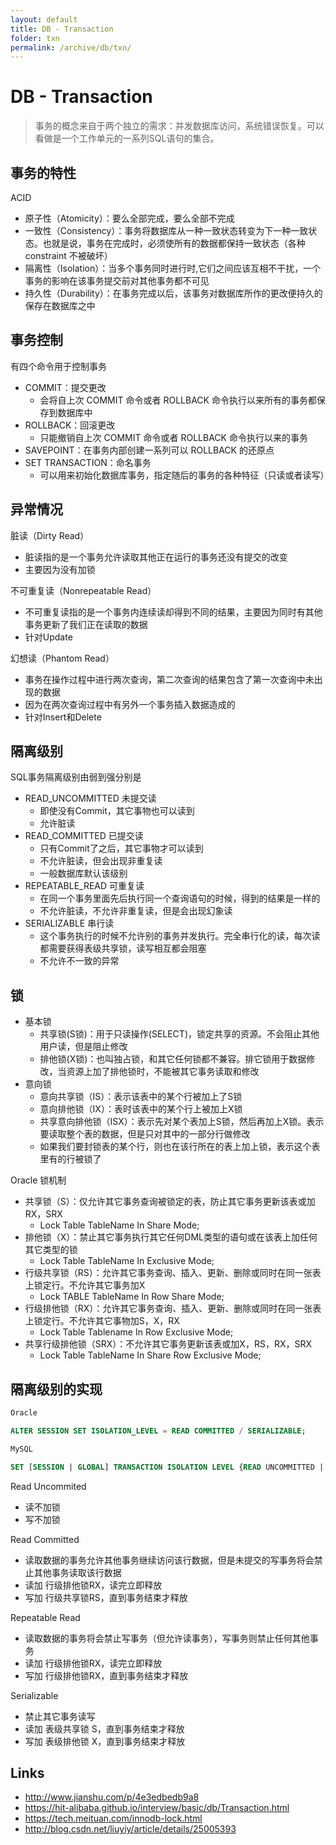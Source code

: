 ```yaml
---
layout: default
title: DB - Transaction
folder: txn
permalink: /archive/db/txn/
---
```


# DB - Transaction

> 事务的概念来自于两个独立的需求：并发数据库访问，系统错误恢复。可以看做是一个工作单元的一系列SQL语句的集合。

## 事务的特性

ACID

- 原子性（Atomicity）：要么全部完成，要么全部不完成
- 一致性（Consistency）：事务将数据库从一种一致状态转变为下一种一致状态。也就是说，事务在完成时，必须使所有的数据都保持一致状态（各种 constraint 不被破坏）
- 隔离性（Isolation）：当多个事务同时进行时,它们之间应该互相不干扰，一个事务的影响在该事务提交前对其他事务都不可见
- 持久性（Durability）：在事务完成以后，该事务对数据库所作的更改便持久的保存在数据库之中

## 事务控制

有四个命令用于控制事务

- COMMIT：提交更改
  - 会将自上次 COMMIT 命令或者 ROLLBACK 命令执行以来所有的事务都保存到数据库中
- ROLLBACK：回滚更改
  - 只能撤销自上次 COMMIT 命令或者 ROLLBACK 命令执行以来的事务
- SAVEPOINT：在事务内部创建一系列可以 ROLLBACK 的还原点
- SET TRANSACTION：命名事务
  - 可以用来初始化数据库事务，指定随后的事务的各种特征（只读或者读写）

## 异常情况

脏读（Dirty Read）
- 脏读指的是一个事务允许读取其他正在运行的事务还没有提交的改变
- 主要因为没有加锁

不可重复读（Nonrepeatable Read）
- 不可重复读指的是一个事务内连续读却得到不同的结果，主要因为同时有其他事务更新了我们正在读取的数据
- 针对Update

幻想读（Phantom Read）
- 事务在操作过程中进行两次查询，第二次查询的结果包含了第一次查询中未出现的数据
- 因为在两次查询过程中有另外一个事务插入数据造成的
- 针对Insert和Delete

## 隔离级别

SQL事务隔离级别由弱到强分别是
- READ_UNCOMMITTED 未提交读
  - 即使没有Commit，其它事物也可以读到
  - 允许脏读
- READ_COMMITTED 已提交读
  - 只有Commit了之后，其它事物才可以读到
  - 不允许脏读，但会出现非重复读
  - 一般数据库默认该级别
- REPEATABLE_READ 可重复读
  - 在同一个事务里面先后执行同一个查询语句的时候，得到的结果是一样的
  - 不允许脏读，不允许非重复读，但是会出现幻象读
- SERIALIZABLE 串行读
  - 这个事务执行的时候不允许别的事务并发执行。完全串行化的读，每次读都需要获得表级共享锁，读写相互都会阻塞
  - 不允许不一致的异常

## 锁

- 基本锁
  - 共享锁(S锁)：用于只读操作(SELECT)，锁定共享的资源。不会阻止其他用户读，但是阻止修改
  - 排他锁(X锁)：也叫独占锁，和其它任何锁都不兼容。排它锁用于数据修改，当资源上加了排他锁时，不能被其它事务读取和修改
- 意向锁
  - 意向共享锁（IS）：表示该表中的某个行被加上了S锁
  - 意向排他锁（IX）：表时该表中的某个行上被加上X锁
  - 共享意向排他锁（ISX）：表示先对某个表加上S锁，然后再加上X锁。表示要读取整个表的数据，但是只对其中的一部分行做修改
  - 如果我们要封锁表的某个行，则也在该行所在的表上加上锁，表示这个表里有的行被锁了

Oracle 锁机制
- 共享锁（S）：仅允许其它事务查询被锁定的表，防止其它事务更新该表或加RX，SRX
  - Lock Table TableName In Share Mode;
- 排他锁（X）：禁止其它事务执行其它任何DML类型的语句或在该表上加任何其它类型的锁
  - Lock Table TableName In Exclusive Mode;
- 行级共享锁（RS）：允许其它事务查询、插入、更新、删除或同时在同一张表上锁定行。不允许其它事务加X
  - Lock TABLE TableName In Row Share Mode;
- 行级排他锁（RX）：允许其它事务查询、插入、更新、删除或同时在同一张表上锁定行。不允许其它事物加S，X，RX
  - Lock Table Tablename In Row Exclusive Mode;
- 共享行级排他锁（SRX）：不允许其它事务更新该表或加X，RS，RX，SRX
  - Lock Table TableName In Share Row Exclusive Mode;

## 隔离级别的实现

~~~ sql
Oracle

ALTER SESSION SET ISOLATION_LEVEL = READ COMMITTED / SERIALIZABLE;

MySQL

SET [SESSION | GLOBAL] TRANSACTION ISOLATION LEVEL {READ UNCOMMITTED | READ COMMITTED | REPEATABLE READ | SERIALIZABLE}
~~~

Read Uncommited
- 读不加锁
- 写不加锁

Read Committed
- 读取数据的事务允许其他事务继续访问该行数据，但是未提交的写事务将会禁止其他事务读取该行数据
- 读加 行级排他锁RX，读完立即释放
- 写加 行级共享锁RS，直到事务结束才释放

Repeatable Read
- 读取数据的事务将会禁止写事务（但允许读事务），写事务则禁止任何其他事务
- 读加 行级排他锁RX，读完立即释放
- 写加 行级排他锁RX，直到事务结束才释放

Serializable
- 禁止其它事务读写
- 读加 表级共享锁 S，直到事务结束才释放
- 写加 表级排他锁 X，直到事务结束才释放

## Links

- <http://www.jianshu.com/p/4e3edbedb9a8>
- <https://hit-alibaba.github.io/interview/basic/db/Transaction.html>
- <https://tech.meituan.com/innodb-lock.html>
- <http://blog.csdn.net/liuyiy/article/details/25005393>
